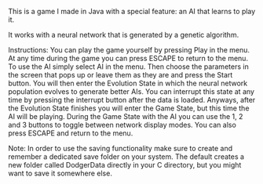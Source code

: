 This is a game I made in Java with a special feature: an AI that learns to play it.

It works with a neural network that is generated by a genetic algorithm.

Instructions:
You can play the game yourself by pressing Play in the menu. At any time during the game you can press ESCAPE to return to the menu.
To use the AI simply select AI in the menu. Then choose the parameters in the screen that pops up or leave them as they are and press the Start button.
You will then enter the Evolution State in which the neural network population evolves to generate better AIs. You can interrupt this state at any time by pressing the interrupt button after the data is loaded. Anyways, after the Evolution State finishes you will enter the Game State, but this time the AI will be playing.
During the Game State with the AI you can use the 1, 2 and 3 buttons to toggle between network display modes. You can also press ESCAPE and return to the menu.

Note:
In order to use the saving functionality make sure to create and remember a dedicated save folder on your system. The default creates a new folder called DodgerData directly in your C directory, but you might want to save it somewhere else.

